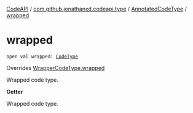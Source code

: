 [CodeAPI](../../index.md) / [com.github.jonathanxd.codeapi.type](../index.md) / [AnnotatedCodeType](index.md) / [wrapped](.)

# wrapped

`open val wrapped: `[`CodeType`](../-code-type/index.md)

Overrides [WrapperCodeType.wrapped](../-wrapper-code-type/wrapped.md)

Wrapped code type.

**Getter**

Wrapped code type.

